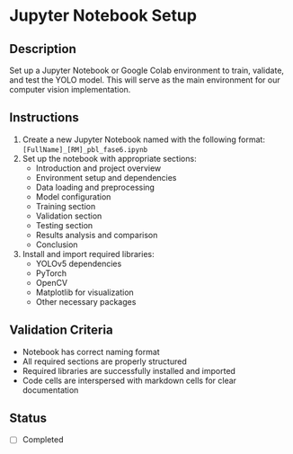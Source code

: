 # Jupyter Notebook Setup

## Description

Set up a Jupyter Notebook or Google Colab environment to train, validate, and test the YOLO model. This will serve as the main environment for our computer vision implementation.

## Instructions

1. Create a new Jupyter Notebook named with the following format: `[FullName]_[RM]_pbl_fase6.ipynb`
2. Set up the notebook with appropriate sections:
   - Introduction and project overview
   - Environment setup and dependencies
   - Data loading and preprocessing
   - Model configuration
   - Training section
   - Validation section
   - Testing section
   - Results analysis and comparison
   - Conclusion
3. Install and import required libraries:
   - YOLOv5 dependencies
   - PyTorch
   - OpenCV
   - Matplotlib for visualization
   - Other necessary packages

## Validation Criteria

- Notebook has correct naming format
- All required sections are properly structured
- Required libraries are successfully installed and imported
- Code cells are interspersed with markdown cells for clear documentation

## Status

- [ ] Completed
